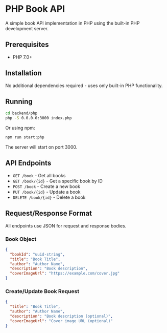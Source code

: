 # PHP Book API

A simple book API implementation in PHP using the built-in PHP development server.

## Prerequisites

- PHP 7.0+

## Installation

No additional dependencies required - uses only built-in PHP functionality.

## Running

```bash
cd backend/php
php -S 0.0.0.0:3000 index.php
```

Or using npm:

```bash
npm run start:php
```

The server will start on port 3000.

## API Endpoints

- `GET /book` - Get all books
- `GET /book/{id}` - Get a specific book by ID
- `POST /book` - Create a new book
- `PUT /book/{id}` - Update a book
- `DELETE /book/{id}` - Delete a book

## Request/Response Format

All endpoints use JSON for request and response bodies.

### Book Object
```json
{
  "bookId": "uuid-string",
  "title": "Book Title",
  "author": "Author Name",
  "description": "Book description",
  "coverImageUrl": "https://example.com/cover.jpg"
}
```

### Create/Update Book Request
```json
{
  "title": "Book Title",
  "author": "Author Name",
  "description": "Book description (optional)",
  "coverImageUrl": "Cover image URL (optional)"
}
```